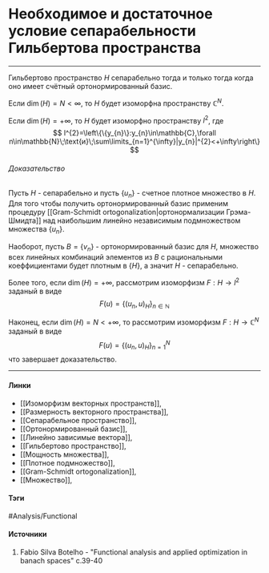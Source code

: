 # Необходимое и достаточное условие сепарабельности Гильбертова пространства
***
Гильбертово пространство $H$ сепарабельно тогда и только тогда когда оно имеет счётный ортонормированный базис. 

Если $\dim(H)=N<\infty$, то $H$ будет изоморфна пространству $\mathbb{C}^{N}$.

Если $\dim(H)=+\infty$, то $H$ будет изоморфно пространству $l^{2}$, где
$$
l^{2}=\left\{\{y_{n}\}:y_{n}\in\mathbb{C},\forall n\in\mathbb{N}\;\text{и}\;\sum\limits_{n=1}^{\infty}|y_{n}|^{2}<+\infty\right\}
$$
###### Доказательство
Пусть $H$ - сепарабельно и пусть $\{u_{n}\}$ - счетное плотное множество в $H$. Для того чтобы получить ортонормированный базис применим процедуру [[Gram-Schmidt ortogonalization|ортонормализации Грэма-Шмидта]] над наибольшим линейно независимым подмножеством множества $\{u_{n}\}$.

Наоборот, пусть $B=\{v_{n}\}$ - ортонормированный базис для $H$, множество всех линейных комбинаций элементов из $B$ с рациональными коеффициентами будет плотным в $\{H\}$, а значит $H$ - сепарабельно.

Более того, если $\dim(H)=+\infty$, рассмотрим изоморфизм $F:H\to l^{2}$ заданый в виде
$$
F(u)=\{(u_{n},u)_{H}\}_{n\in\mathbb{N}}
$$

Наконец, если $\dim(H)=N<+\infty$, то рассмотрим изоморфизм $F:H\to\mathbb{C}^{N}$ заданый в виде
$$
F(u)=\{(u_{n},u)_{H}\}_{n=1}^{N}
$$
что завершает доказательство.
***
#### Линки
- [[Изоморфизм векторных пространств]],
- [[Размерность векторного пространства]],
- [[Сепарабельное пространство]],
- [[Ортонормированный базис]],
- [[Линейно зависимые вектора]],
- [[Гильбертово пространство]],
- [[Мощность множества]],
- [[Плотное подмножество]],
- [[Gram-Schmidt ortogonalization]],
- [[Множество]],
#### Тэги
 #Analysis/Functional 
#### Источники
1. Fabio Silva Botelho - "Functional analysis and applied optimization in banach spaces" c.39-40